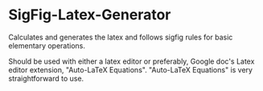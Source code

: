 # SigFig-Latex-Generator
Calculates and generates the latex and follows sigfig rules for basic elementary operations.

Should be used with either a latex editor or preferably, Google doc's Latex editor extension, "Auto-LaTeX Equations". "Auto-LaTeX Equations" 
is very straightforward to use.
